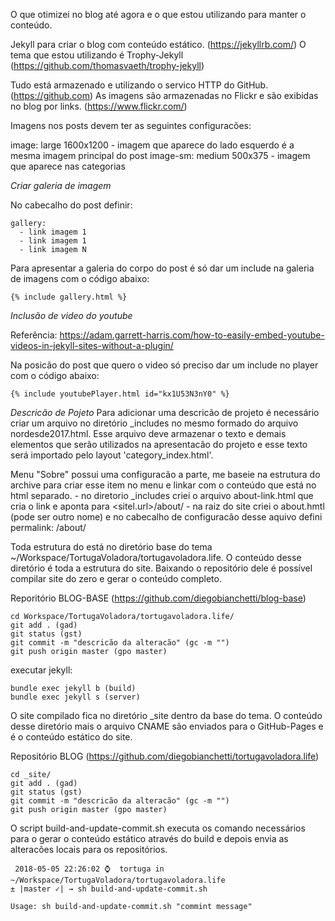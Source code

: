 O que otimizei no blog até agora e o que estou utilizando para manter o conteúdo.

Jekyll para criar o blog com conteúdo estático. (https://jekyllrb.com/)
O tema que estou utilizando é Trophy-Jekyll (https://github.com/thomasvaeth/trophy-jekyll)

Tudo está armazenado e utilizando o servico HTTP do GitHub. (https://github.com)
As imagens são armazenadas no Flickr e são exibidas no blog por links. (https://www.flickr.com/)

Imagens nos posts devem ter as seguintes configuracões:

image: large 1600x1200 - imagem que aparece do lado esquerdo é a mesma imagem principal do post
image-sm: medium 500x375 - imagem que aparece nas categorias

*Criar galeria de imagem*

No cabecalho do post definir:
```
gallery:
  - link imagem 1
  - link imagem 1
  - link imagem N
```
Para apresentar a galeria do corpo do post é só dar um include na galeria de imagens com o código abaixo:
```
{% include gallery.html %}
```

*Inclusão de video do youtube*

Referência: https://adam.garrett-harris.com/how-to-easily-embed-youtube-videos-in-jekyll-sites-without-a-plugin/

Na posicão do post que quero o video só preciso dar um include no player com o código abaixo:
```
{% include youtubePlayer.html id="kx1U53N3nY0" %}
```

*Descricão de Pojeto*
Para adicionar uma descricão de projeto é necessário criar um arquivo no diretório _includes no mesmo formado do arquivo nordesde2017.html. Esse arquivo deve armazenar o texto e demais elementos que serão utilizados na apresentacão do projeto e esse texto será importado pelo layout 'category_index.html'.


Menu "Sobre" possui uma configuracão a parte, me baseie na estrutura do archive para criar esse item no menu e linkar com o conteúdo que está no html separado.
     - no diretorio _includes criei o arquivo about-link.html que cria o link e aponta para <sitel.url>/about/
     - na raiz do site criei o about.hmtl (pode ser outro nome) e no cabecalho de configuracão desse aquivo defini permalink: /about/


Toda estrutura do está no diretório base do tema ~/Workspace/TortugaVoladora/tortugavoladora.life. O conteúdo desse diretório é toda a estrutura do site. Baixando o repositório dele é possível compilar site do zero e gerar o conteúdo completo.

Reporitório BLOG-BASE (https://github.com/diegobianchetti/blog-base)

```
cd Workspace/TortugaVoladora/tortugavoladora.life/
git add . (gad)
git status (gst)
git commit -m "descricão da alteracão" (gc -m "")
git push origin master (gpo master)
```

executar jekyll:
```
bundle exec jekyll b (build)
bundle exec jekyll s (server)
```

O site compilado fica no diretório _site dentro da base do tema. O conteúdo desse diretório mais o arquivo CNAME são enviados para o GitHub-Pages e é o conteúdo estático do site.

Repositório BLOG (https://github.com/diegobianchetti/tortugavoladora.life)

```
cd _site/
git add . (gad)
git status (gst)
git commit -m "descricão da alteracão" (gc -m "")
git push origin master (gpo master)
```

O script build-and-update-commit.sh executa os comando necessários para o gerar o conteúdo estático através do build e depois envia as alteracões locais para os repositórios.

```
 2018-05-05 22:26:02 ⌚  tortuga in ~/Workspace/TortugaVoladora/tortugavoladora.life
± |master ✓| → sh build-and-update-commit.sh

Usage: sh build-and-update-commit.sh "commint message"
 ```
